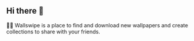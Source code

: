 ## Hi there 👋

🙋‍♀️ Wallswipe is a place to find and download new wallpapers and create collections to share with your friends.
